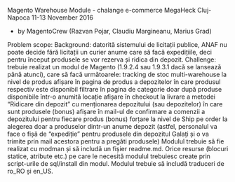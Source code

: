 Magento Warehouse Module - chalange e-commerce MegaHeck Cluj-Napoca 11-13 November 2016
 - by MagentoCrew (Razvan Pojar, Claudiu Margineanu, Marius Grad)

Problem scope:
Background: datorită sistemului de licitații publice, ANAF nu poate decide fără licitații un curier anume care să facă expedițiile, deci pentru început produsele se vor rezerva și ridica din depozit.
Challenge: trebuie realizat un modul de Magento (1.9.2.4 sau 1.9.3.1 dacă se lansează până atunci), care să facă următoarele:
tracking de stoc multi-warehouse la nivel de produs
afișare în pagina de produs a depozitelor în care produsul respectiv este disponibil
filtrare în pagina de categorie doar după produse disponibile într-o anumită locație
afișare în checkout la livrare a metodei “Ridicare din depozit” cu menționarea depozitului (sau depozitelor) în care sunt produsele
(bonus) afișare în mail-ul de confirmare a comenzii a depozitului pentru fiecare produs
(bonus) forțare la nivel de Ship pe order la alegerea doar a produselor dintr-un anume depozit (astfel, personalul va face o fișă de “expediție” pentru produsele din depozitul Galați și o va trimite prin mail acestora pentru a pregăti produsele)
Modulul trebuie să fie realizat cu modman și să includă un fișier readme.md. Orice resurse (blocuri statice, atribute etc.) pe care le necesită modulul trebuiesc create prin script-urile de sql/install din modul. Modulul trebuie să includă traduceri de ro_RO și en_US.